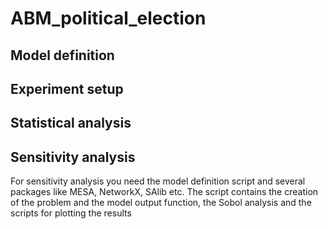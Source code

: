 # ABM_political_election

## Model definition

## Experiment setup

## Statistical analysis

## Sensitivity analysis

For sensitivity analysis you need the model definition script and several packages like MESA, NetworkX, SAlib etc. The script contains the creation of the problem and the model output function, the Sobol analysis and the scripts for plotting the results
